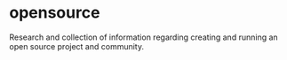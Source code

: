 # opensource
Research and collection of information regarding creating and running an open source project and community.
